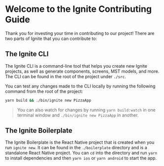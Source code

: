 # Welcome to the Ignite Contributing Guide

Thank you for investing your time in contributing to our project! There are two parts of Ignite that you can contribute to:

## The Ignite CLI

The Ignite CLI is a command-line tool that helps you create new Ignite projects, as well as generate components, screens, MST models, and more. The CLI can be found in the root of the project under `./src`.

You can test any changes made to the CLI locally by running the following command from the root of the project:

```bash
yarn build && ./bin/ignite new PizzaApp
```

> You can also watch for changes by running `yarn build:watch` in one terminal window and `./bin/ignite new PizzaApp` in another.

## The Ignite Boilerplate

The Ignite Boilerplate is the React Native project that is created when you run `ignite new`. It can be found in the `./boilerplate` directory and is a standalone React Native project. You can `cd` into the directory and run `yarn` to install dependencies and then `yarn ios` or `yarn android` to start the app.
